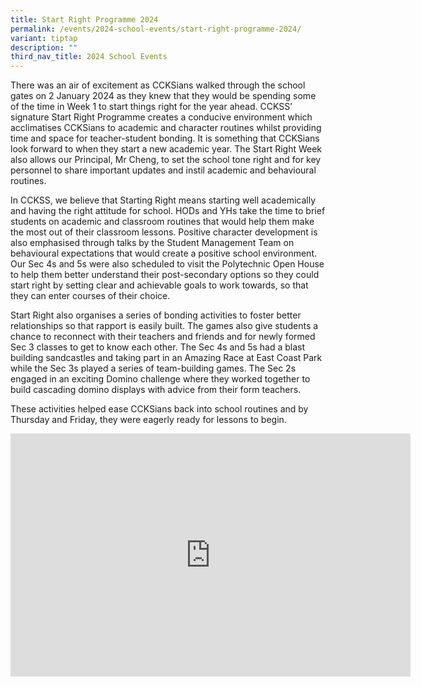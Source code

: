 ```yaml
---
title: Start Right Programme 2024
permalink: /events/2024-school-events/start-right-programme-2024/
variant: tiptap
description: ""
third_nav_title: 2024 School Events
---
```

<p>There was an air of excitement as CCKSians walked through the school gates on 2 January 2024 as they knew that they would be spending some of the time in Week 1 to start things right for the year ahead. CCKSS’ signature Start Right Programme creates a conducive environment which acclimatises CCKSians to academic and character routines whilst providing time and space for teacher-student bonding. It is something that CCKSians look forward to when they start a new academic year. The Start Right Week also allows our Principal, Mr Cheng, to set the school tone right and for key personnel to share important updates and instil academic and behavioural routines.</p><p>In CCKSS, we believe that Starting Right means starting well academically and having the right attitude for school. HODs and YHs take the time to brief students on academic and classroom routines that would help them make the most out of their classroom lessons. Positive character development is also emphasised through talks by the Student Management Team on behavioural expectations that would create a positive school environment. Our Sec 4s and 5s were also scheduled to visit the Polytechnic Open House to help them better understand their post-secondary options so they could start right by setting clear and achievable goals to work towards, so that they can enter courses of their choice.</p><p>Start Right also organises a series of bonding activities to foster better relationships so that rapport is easily built. The games also give students a chance to reconnect with their teachers and friends and for newly formed Sec 3 classes to get to know each other. The Sec 4s and 5s had a blast building sandcastles and taking part in an Amazing Race at East Coast Park while the Sec 3s played a series of team-building games. The Sec 2s engaged in an exciting Domino challenge where they worked together to build cascading domino displays with advice from their form teachers.</p><p>These activities helped ease CCKSians back into school routines and by Thursday and Friday, they were eagerly ready for lessons to begin.</p><p></p><div class="iframe-wrapper"><iframe height="389" width="640" allowfullscreen="true" frameborder="0" src="https://docs.google.com/presentation/d/e/2PACX-1vSVMbMYUcO7D8RFqSWQO2cgP-WXR8tmhbkGgAl9uLVJdJToBUhx59kZPoqU9IDueA/embed?start=true&amp;loop=true&amp;delayms=3000"></iframe></div><p></p><p></p>